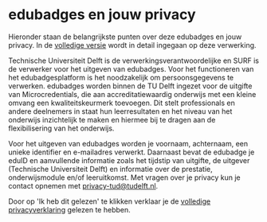 # edubadges en jouw privacy

Hieronder staan de belangrijkste punten over deze edubadges en jouw privacy. In de [volledige versie](https://raw.githubusercontent.com/edubadges/privacy/master/tu-delft/edubadges-formal-text-nl.md) wordt in detail ingegaan op deze verwerking.

Technische Universiteit Delft is de verwerkingsverantwoordelijke en SURF is de verwerker voor het uitgeven van edubadges. Voor het functioneren van het edubadgesplatform is het noodzakelijk om persoonsgegevens te verwerken. edubadges worden binnen de TU Delft ingezet voor de uitgifte van Microcredentials, die aan accreditatiewaardig onderwijs met een kleine omvang een kwaliteitskeurmerk toevoegen. Dit stelt professionals en andere deelnemers in staat hun leerresultaten en het niveau van het onderwijs inzichtelijk te maken en hiermee bij te dragen aan de flexibilisering van het onderwijs.

Voor het uitgeven van edubadges worden je voornaam, achternaam, een unieke identifier en e-mailadres verwerkt. Daarnaast bevat de edubadge je eduID en aanvullende informatie zoals het tijdstip van uitgifte, de uitgever (Technische Universiteit Delft) en informatie over de prestatie, onderwijsmodule en/of leeruitkomst. Met vragen over je privacy kun je contact opnemen met [privacy-tud@tudelft.nl](mailto:privacy-tud@tudelft.nl).

Door op 'Ik heb dit gelezen' te klikken verklaar je de [volledige privacyverklaring](https://raw.githubusercontent.com/edubadges/privacy/master/tu-delft/edubadges-formal-text-nl.md) gelezen te hebben.